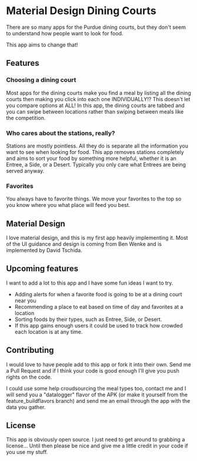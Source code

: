 # Material Design Dining Courts

There are so many apps for the Purdue dining courts, but they don't seem to understand how people
want to look for food. 

This app aims to change that!

## Features

### Choosing a dining court

Most apps for the dining courts make you find a meal by listing all the dining courts then making you click into each one INDIVIDUALLY!? This doesn't let you compare options at ALL!
In this app, the dining courts are tabbed and you can swipe between locations rather than swiping between meals like the competition. 

### Who cares about the stations, really?

Stations are mostly pointless. All they do is separate all the information you want to see when looking for food. 
This app removes stations completely and aims to sort your food by something more helpful, whether it is an Entree, a Side, or a Desert. Typically you only care what Entrees are being served anyway.

### Favorites

You always have to favorite things. We move your favorites to the top so you know where you what place will feed you best. 

## Material Design

I love material design, and this is my first app heavily implementing it. Most of the UI guidance and design is coming from Ben Wenke and is implemented by David Tschida. 

## Upcoming features

I want to add a lot to this app and I have some fun ideas I want to try. 

- Adding alerts for when a favorite food is going to be at a dining court near you
- Recommending a place to eat based on time of day and favorites at a location
- Sorting foods by their types, such as Entree, Side, or Desert. 
- If this app gains enough users it could be used to track how crowded each location is at any time. 

## Contributing

I would love to have people add to this app or fork it into their own. Send me a Pull Request and if I think your code is good enough I'll give you push rights on the code. 

I could use some help croudsourcing the meal types too, contact me and I will send you a "datalogger" flavor of the APK (or make it yourself from the feature_buildflavors branch) and send me an email through the app with the data you gather. 

## License

This app is obviously open source. I just need to get around to grabbing a license... Until then please be nice and give me a little credit in your code if you use my stuff. 


